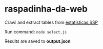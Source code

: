 # raspadinha-da-web

Crawl and extract tables from [estatísticas SSP](http://www.ssp.sp.gov.br/Estatistica/Pesquisa.aspx)

Run command: `node select.js`

Results are saved to **output.json**

